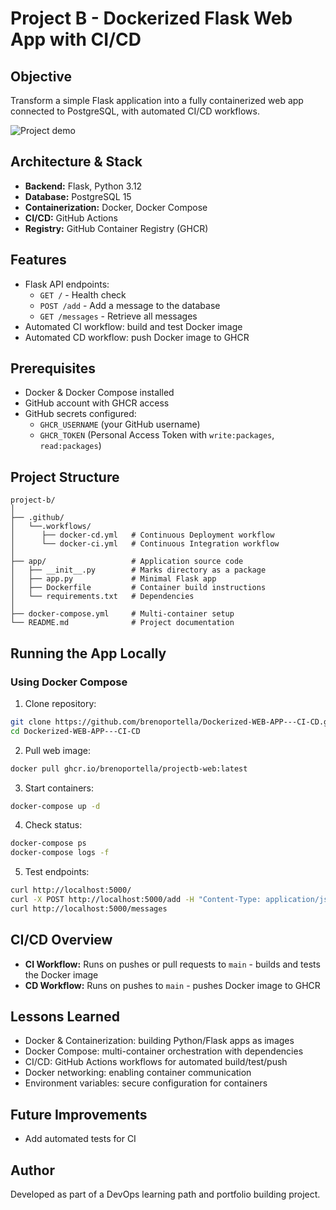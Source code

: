 # Project B - Dockerized Flask Web App with CI/CD

## Objective
Transform a simple Flask application into a fully containerized web app connected to PostgreSQL, with automated CI/CD workflows.

![Project demo](demo.gif)

## Architecture & Stack
- **Backend:** Flask, Python 3.12
- **Database:** PostgreSQL 15
- **Containerization:** Docker, Docker Compose
- **CI/CD:** GitHub Actions
- **Registry:** GitHub Container Registry (GHCR)

## Features
- Flask API endpoints:
  - `GET /` - Health check
  - `POST /add` - Add a message to the database
  - `GET /messages` - Retrieve all messages
- Automated CI workflow: build and test Docker image
- Automated CD workflow: push Docker image to GHCR

## Prerequisites
- Docker & Docker Compose installed
- GitHub account with GHCR access
- GitHub secrets configured:
  - `GHCR_USERNAME` (your GitHub username)
  - `GHCR_TOKEN` (Personal Access Token with `write:packages`, `read:packages`)

## Project Structure
```
project-b/
│
├── .github/
│   └──.workflows/
│      ├── docker-cd.yml   # Continuous Deployment workflow
│      └── docker-ci.yml   # Continuous Integration workflow
│
├── app/                   # Application source code
│   ├── __init__.py        # Marks directory as a package 
│   ├── app.py             # Minimal Flask app
│   ├── Dockerfile         # Container build instructions
│   └── requirements.txt   # Dependencies
│
├── docker-compose.yml     # Multi-container setup
└── README.md              # Project documentation
```

## Running the App Locally

### Using Docker Compose
1. Clone repository:
```bash
git clone https://github.com/brenoportella/Dockerized-WEB-APP---CI-CD.git
cd Dockerized-WEB-APP---CI-CD
```

2. Pull web image:
```bash
docker pull ghcr.io/brenoportella/projectb-web:latest
```

3. Start containers:
```bash
docker-compose up -d
```

4. Check status:
```bash
docker-compose ps
docker-compose logs -f
```

5. Test endpoints:
```bash
curl http://localhost:5000/
curl -X POST http://localhost:5000/add -H "Content-Type: application/json" -d '{"message": "Hello Docker!"}'
curl http://localhost:5000/messages
```


## CI/CD Overview
- **CI Workflow:** Runs on pushes or pull requests to `main` - builds and tests the Docker image
- **CD Workflow:** Runs on pushes to `main` - pushes Docker image to GHCR

## Lessons Learned
- Docker & Containerization: building Python/Flask apps as images
- Docker Compose: multi-container orchestration with dependencies
- CI/CD: GitHub Actions workflows for automated build/test/push
- Docker networking: enabling container communication
- Environment variables: secure configuration for containers

## Future Improvements
- Add automated tests for CI

## Author
Developed as part of a DevOps learning path and portfolio building project.